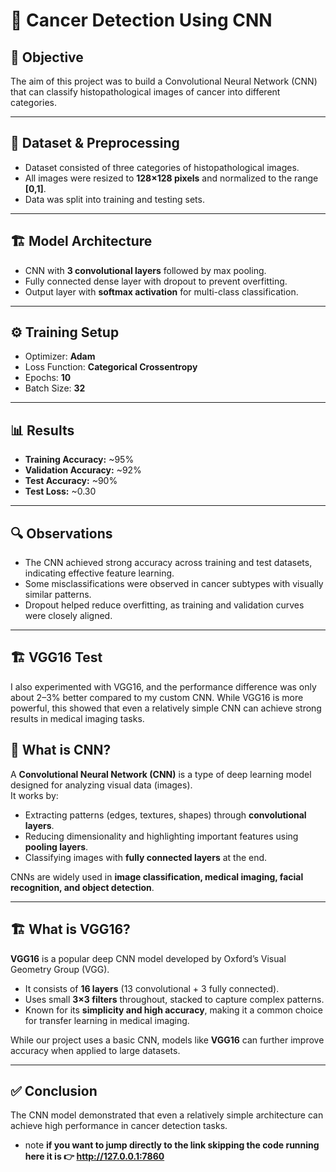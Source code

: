 # 🧬 Cancer Detection Using CNN

## 📌 Objective  
The aim of this project was to build a Convolutional Neural Network (CNN) that can classify histopathological images of cancer into different categories.  

---

## 📂 Dataset & Preprocessing  
- Dataset consisted of three categories of histopathological images.  
- All images were resized to **128×128 pixels** and normalized to the range **[0,1]**.  
- Data was split into training and testing sets.  

---

## 🏗️ Model Architecture  
- CNN with **3 convolutional layers** followed by max pooling.  
- Fully connected dense layer with dropout to prevent overfitting.  
- Output layer with **softmax activation** for multi-class classification.  

---

## ⚙️ Training Setup  
- Optimizer: **Adam**  
- Loss Function: **Categorical Crossentropy**  
- Epochs: **10**  
- Batch Size: **32**  

---

## 📊 Results  
- **Training Accuracy:** ~95%  
- **Validation Accuracy:** ~92%  
- **Test Accuracy:** ~90%  
- **Test Loss:** ~0.30  

---

## 🔍 Observations  
- The CNN achieved strong accuracy across training and test datasets, indicating effective feature learning.  
- Some misclassifications were observed in cancer subtypes with visually similar patterns.  
- Dropout helped reduce overfitting, as training and validation curves were closely aligned.  

---

## 🏗️ VGG16 Test
I also experimented with VGG16, and the performance difference was only about 2–3% better compared to my custom CNN. While VGG16 is more powerful, this showed that even a relatively simple CNN can achieve strong results in medical imaging tasks.


## 🧠 What is CNN?  
A **Convolutional Neural Network (CNN)** is a type of deep learning model designed for analyzing visual data (images).  
It works by:  
- Extracting patterns (edges, textures, shapes) through **convolutional layers**.  
- Reducing dimensionality and highlighting important features using **pooling layers**.  
- Classifying images with **fully connected layers** at the end.  

CNNs are widely used in **image classification, medical imaging, facial recognition, and object detection**.  

---

## 🏗️ What is VGG16?  
**VGG16** is a popular deep CNN model developed by Oxford’s Visual Geometry Group (VGG).  
- It consists of **16 layers** (13 convolutional + 3 fully connected).  
- Uses small **3×3 filters** throughout, stacked to capture complex patterns.  
- Known for its **simplicity and high accuracy**, making it a common choice for transfer learning in medical imaging.  

While our project uses a basic CNN, models like **VGG16** can further improve accuracy when applied to large datasets.  

---

## ✅ Conclusion  
The CNN model demonstrated that even a relatively simple architecture can achieve high performance in cancer detection tasks.

- note **if you want to jump directly to the link skipping the code running here it is 👉 http://127.0.0.1:7860**
